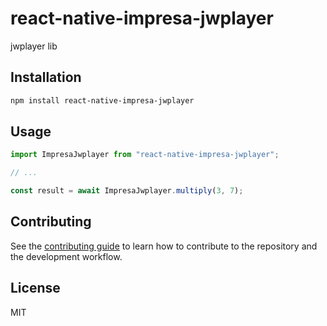 # react-native-impresa-jwplayer

jwplayer lib

## Installation

```sh
npm install react-native-impresa-jwplayer
```

## Usage

```js
import ImpresaJwplayer from "react-native-impresa-jwplayer";

// ...

const result = await ImpresaJwplayer.multiply(3, 7);
```

## Contributing

See the [contributing guide](CONTRIBUTING.md) to learn how to contribute to the repository and the development workflow.

## License

MIT
